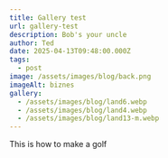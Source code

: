 ```yaml
---
title: Gallery test
url: gallery-test
description: Bob's your uncle
author: Ted
date: 2025-04-13T09:48:00.000Z
tags:
  - post
image: /assets/images/blog/back.png
imageAlt: biznes
gallery:
  - /assets/images/blog/land6.webp
  - /assets/images/blog/land4.webp
  - /assets/images/blog/land13-m.webp
---
```

This is how to make a golf
